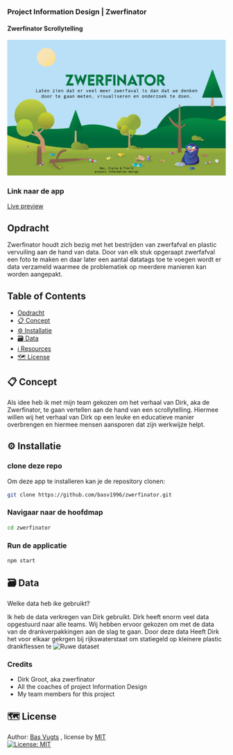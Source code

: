 ### Project Information Design | Zwerfinator

#### Zwerfinator Scrollytelling
![Interface van de app](img/TitlePage.png)

### Link naar de app
[Live preview](https://basv1996.github.io/zwerfinator/)



## Opdracht
Zwerfinator houdt zich bezig met het bestrijden van zwerfafval en plastic vervuiling aan de hand van 
data. Door van elk stuk opgeraapt zwerfafval een foto te maken en daar later een aantal datatags toe 
te voegen wordt er data verzameld waarmee de problematiek op meerdere manieren kan worden aangepakt.  


## Table of Contents
  * [Opdracht](#assessment)
  * [📋 Concept](#---concept)
  * [⚙️ Installatie](#---installation)
  * [🗃 Data](#---data)
  * [ℹ️ Resources](#---resources)
  * [🗺️ License](#----license)


## 📋 Concept

Als idee heb ik met mijn team gekozen om het verhaal van Dirk, aka de Zwerfinator, te gaan vertellen aan de hand van een scrollytelling. Hiermee willen wij het verhaal van Dirk op een leuke en educatieve manier overbrengen en hiermee mensen aansporen dat zijn werkwijze helpt. 


## ⚙️ Installatie
### clone deze repo
Om deze app te installeren kan je de repository clonen:
```bash
git clone https://github.com/basv1996/zwerfinator.git
```

### Navigaar naar de hoofdmap
```bash
cd zwerfinator

```

### Run de applicatie
```bash
npm start

```
## 🗃 Data
Welke data heb ike gebruikt?

Ik heb de data verkregen van Dirk gebruikt. Dirk heeft enorm veel data opgestuurd naar alle teams. Wij hebben ervoor gekozen om met de data van de drankverpakkingen aan de slag te gaan. Door deze data Heeft Dirk het voor elkaar gekrgen bij rijkswaterstaat om statiegeld op kleinere plastic drankflessen te
![Ruwe dataset](https://github.com/basv1996/zwerfinator/tree/master/img/RawData.png)


### Credits
- Dirk Groot, aka zwerfinator
- All the coaches of project Information Design
- My team members for this project 


## 🗺️ License
Author: [Bas Vugts](https://github.com/basv1996) , license by
[MIT](https://github.com/basv1996/zwerfinator/blob/master/LICENSE)      
[![License: MIT](https://img.shields.io/badge/License-MIT-yellow.svg)](https://opensource.org/licenses/MIT)



